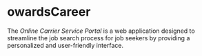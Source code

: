 # owardsCareer
The *Online Carrier Service Portal* is a web application designed to streamline the job search process for job seekers by providing a personalized and user-friendly interface.
